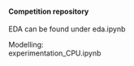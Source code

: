 #### Competition repository
EDA can be found under eda.ipynb <br>

Modelling: <br>
experimentation_CPU.ipynb <br>
